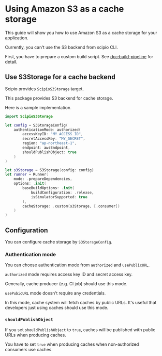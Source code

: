 # Using Amazon S3 as a cache storage

This guide will show you how to use Amazon S3 as a cache storage for your application.

Currently, you can't use the S3 backend from scipio CLI.

First, you have to prepare a custom build script. See <doc:build-pipeline> for detail.

## Use S3Storage for a cache backend

Scipio provides `ScipioS3Storage` target.

This package provides S3 backend for cache storage.

Here is a sample implementation.

```swift
import ScipioS3Storage

let config = S3StorageConfig(
    authenticationMode: authorized(
        accessKeyID: "MY_ACCESS_ID",
        secretAccessKey: "MY_SECRET",
        region: "ap-northeast-1",
        endpoint: awsEndpoint,
        shouldPublishObject: true
    )
)

let s3Storage = S3Storage(config: config)
let runner = Runner(
    mode: .prepareDependencies,
    options: .init(
        baseBuildOptions: .init(
            buildConfiguration: .release,
            isSimulatorSupported: true
        ),
        cacheStorage: .custom(s3Storage, [.consumer])
    )
)
```

## Configuration

You can configure cache storage by `S3StorageConfig`.

### Authentication mode

You can choose authentication mode from `authorized` and `usePublicURL`.

`authorized` mode requires access key ID and secret access key.

Generally, cache producer (e.g. CI job) should use this mode.

`usePubicURL` mode doesn't require any credentials.

In this mode, cache system will fetch caches by public URLs.
It's useful that developers just using caches should use this mode.

### `shouldPublishObject`

If you set `shouldPublishObject` to `true`, caches will be published with public URLs when producing caches.

You have to set `true` when producing caches when non-authorized consumers use caches.
